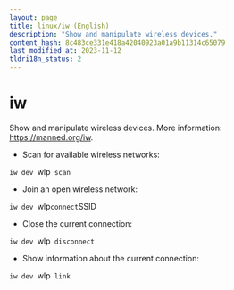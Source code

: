 ```yaml
---
layout: page
title: linux/iw (English)
description: "Show and manipulate wireless devices."
content_hash: 8c483ce331e418a42040923a01a9b11314c65079
last_modified_at: 2023-11-12
tldri18n_status: 2
---
```

# iw

Show and manipulate wireless devices.
More information: <https://manned.org/iw>.

- Scan for available wireless networks:

`iw dev `<span class="tldr-var badge badge-pill bg-dark-lm bg-white-dm text-white-lm text-dark-dm font-weight-bold">wlp</span>` scan`

- Join an open wireless network:

`iw dev `<span class="tldr-var badge badge-pill bg-dark-lm bg-white-dm text-white-lm text-dark-dm font-weight-bold">wlp</span>` connect `<span class="tldr-var badge badge-pill bg-dark-lm bg-white-dm text-white-lm text-dark-dm font-weight-bold">SSID</span>

- Close the current connection:

`iw dev `<span class="tldr-var badge badge-pill bg-dark-lm bg-white-dm text-white-lm text-dark-dm font-weight-bold">wlp</span>` disconnect`

- Show information about the current connection:

`iw dev `<span class="tldr-var badge badge-pill bg-dark-lm bg-white-dm text-white-lm text-dark-dm font-weight-bold">wlp</span>` link`
